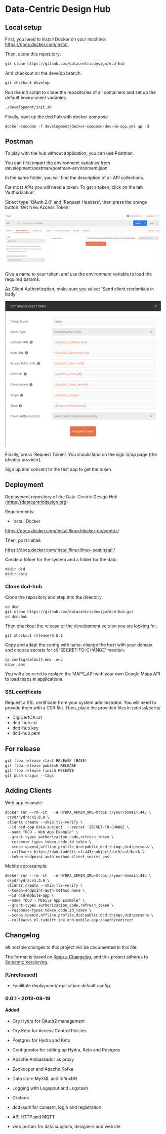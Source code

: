 # Data-Centric Design Hub

## Local setup

First, you need to install Docker on your machine: https://docs.docker.com/install

Then, clone this repository:

```bash
git clone https://github.com/datacentricdesign/dcd-hub
```

And checkout on the develop branch.

```bash
git checkout develop
```

Run the init script to clone the repositories of all containers and set up the default environment variables.

```bash
./development/init.sh
```

Finally, boot up the dcd hub with docker-compose

```
docker-compose -f development/docker-compose-dev-no-app.yml up -d
```

## Postman

To play with the hub without application, you can use Postman.

You can first import the environment variables from development/postman/postman-environment.json

In the same folder, you will find the description of all API collections.

For most APIs you will need a token. To get a token, click on the tab 'Authorization'.

Select type 'OAuth 2.0' and 'Request Headers', then press the orange button 'Get New Access Token'.

![Example of Authorization with Thing List - Postman](development/docs/authorization.png)

Give a name to your token, and use the environment variable to load the required params.

As Client Authentication, make sure you select 'Send client credentials in body'

![Example setup for bearer token - Postman](development/docs/get-token.png)

Finally, press 'Request Token'. You should land on the sign in/up page (the identity provider).

Sign up and consent to the test app to get the token.

## Deployment

Deployment repository of the Data-Centric Design Hub (https://datacentricdesign.org)

Requirements:

* Install Docker

https://docs.docker.com/install/linux/docker-ce/centos/

Then, post install:

https://docs.docker.com/install/linux/linux-postinstall/

Create a folder for the system and a folder for the data.

```shell script
mkdir dcd
mkdir data
```

### Clone dcd-hub

Clone the repository and step into the directory.

```shell script
cd dcd
git clone https://github.com/datacentricdesign/dcd-hub.git
cd dcd-hub
```

Then checkout the release or the development version you are looking for.

```shell script
git checkout release/0.0.1
```

Copy and adapt the config with nano: change the host with your domain,
and choose secrets for all 'SECRET-TO-CHANGE' mention.

```shell script
cp config/default.env .env
nano .env
```

You will also need to replace the MAPS_API with your own Google Maps API to load
maps in applications.

### SSL certificate

Request a SSL certificate from your system administrator. You will need to 
 provide them with a CSR file. Then, place the provided files in /etc/ssl/certs/

- DigiCertCA.crt
- dcd-hub.crt
- dcd-hub.key
- dcd-hub.pem

## For release

```shell script
git flow release start RELEASE [BASE] 
git flow release publish RELEASE 
git flow release finish RELEASE 
git push origin --tags
```

## Adding Clients

Web app example:

```shell script
docker run --rm -it   -e HYDRA_ADMIN_URL=https://your-domain:443 \
 oryd/hydra:v1.0.0 \
 clients create --skip-tls-verify \
 --id dcd-app-data-subject  --secret  SECRET-TO-CHANGE \
 --name "DCD - Web App Example" \
 --grant-types authorization_code,refresh_token \
 --response-types token,code,id_token \
 --scope openid,offline,profile,dcd:public,dcd:things,dcd:persons \
 --callbacks https://dwd.tudelft.nl:443/subject/auth/callback \
 --token-endpoint-auth-method client_secret_post
```

Mobile app example:

```shell script
docker run --rm -it   -e HYDRA_ADMIN_URL=https://your-domain:443 \
 oryd/hydra:v1.0.0 \
 clients create --skip-tls-verify \
 --token-endpoint-auth-method none \  
 --id dcd-mobile-app \
 --name "DCD - Mobile App Example" \
 --grant-types authorization_code,refresh_token \
 --response-types token,code,id_token \
 --scope openid,offline,profile,dcd:public,dcd:things,dcd:persons \
 --callbacks nl.tudelft.ide.dcd-mobile-app:/oauth2redirect
```

## Changelog

All notable changes to this project will be documented in this file.

The format is based on [Keep a Changelog](https://keepachangelog.com/en/1.0.0/),
and this project adheres to [Semantic Versioning](https://semver.org/spec/v2.0.0.html).

### [Unreleased]

- Facilitate deployment/replication: default config

### 0.0.1 - 2019-08-19

#### Added

- Ory Hydra for OAuth2 management
- Ory Keto for Access Control Policies
- Postgres for Hydra and Keto
- Configurator for setting up Hydra, Keto and Postgres

- Apache Ambassador as proxy
- Zookeeper and Apache Kafka
- Data store MySQL and InfluxDB
- Logging with Logspout and Logstash
- Grafana

- dcd-auth for consent, login and registration
- API HTTP and MQTT
- web portals for data subjects, designers and website



